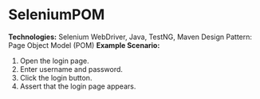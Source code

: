 # SeleniumPOM
**Technologies:** 
  Selenium WebDriver, Java, TestNG, Maven
  Design Pattern: Page Object Model (POM)
**Example Scenario:**
  1. Open the login page.
  2. Enter username and password.
  3. Click the login button.
  4. Assert that the login page appears.
